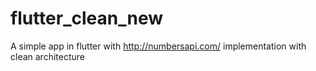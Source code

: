# flutter_clean_new

A simple app in flutter with http://numbersapi.com/ implementation with clean architecture
